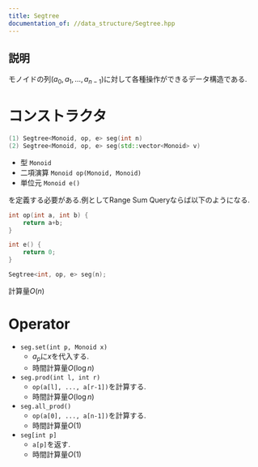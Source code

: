 ```yaml
---
title: Segtree
documentation_of: //data_structure/Segtree.hpp
---
```


## 説明

モノイドの列$(a_0,a_1,\dots,a_{n-1})$に対して各種操作ができるデータ構造である.

# コンストラクタ

```cpp
(1) Segtree<Monoid, op, e> seg(int n)
(2) Segtree<Monoid, op, e> seg(std::vector<Monoid> v)
```
-   型 ```Monoid```
-   二項演算 ```Monoid op(Monoid, Monoid)```
-   単位元 ```Monoid e()```

を定義する必要がある.例としてRange Sum Queryならば以下のようになる.

```cpp
int op(int a, int b) { 
    return a+b; 
}

int e() { 
    return 0; 
}

Segtree<int, op, e> seg(n);
```

計算量$O(n)$

# Operator
-   ```seg.set(int p, Monoid x)```
    -   $a_p$に$x$を代入する.
    -   時間計算量$O(\log n)$
-   ```seg.prod(int l, int r)```
    -   ```op(a[l], ..., a[r-1])```を計算する.
    -   時間計算量$O(\log n)$
-   ```seg.all_prod()```
    -   ```op(a[0], ..., a[n-1])```を計算する.
    -   時間計算量$O(1)$
-   ```seg[int p]```
    -   ```a[p]```を返す.
    -   時間計算量$O(1)$